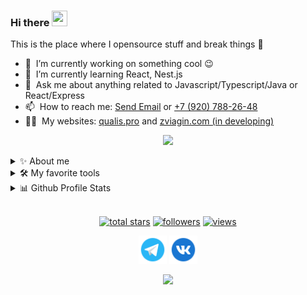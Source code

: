 ### Hi there <a href="#"><img src="https://media.giphy.com/media/hvRJCLFzcasrR4ia7z/giphy.gif" width="25px" height="25px"></a>
This is the place where I opensource stuff and break things :rofl:

- 🔭 &nbsp;I’m currently working on something cool :wink:
- 🌱 &nbsp;I’m currently learning React, Nest.js
- 💬 &nbsp;Ask me about anything related to Javascript/Typescript/Java or React/Express
- 📫 &nbsp;How to reach me: <a href = "mailto: danila@zviagin.com">Send Email</a> or <a href="tel:79207882648">+7 (920) 788-26-48</a>
- 👨‍💻 &nbsp;My websites: <a href="https://qualis.pro" target="_blank">qualis.pro</a> and <a href="https://zviagin.com" target="_blank">zviagin.com (in developing)</a>

<p align="center">
  <a href=""><img src="https://readme-typing-svg.herokuapp.com/?lines=Full-stack%20web%20and%20app%20developer;1%2B%20years%20of%20coding%20experience;Always%20learning%20new%20things&font=Fira%20Code&center=true&width=440&height=45&color=f75c7e&vCenter=true&size=22"></a>
</p>

<!-- About me -->
<details>
<summary>✨ About me</summary>
<br/>
<p>
I am a Full Stack Developer with 1+ years of experience in developing enterprise applications and interesting things.
</p>
<p>
Initially I started to study mobile development (android), but I didn't really like this field. After that I went into frontend development. For one and a half years I was learning how to create beautiful and architecturally correct interface, after that I started backend development. Now I continue to learn how to create server side web applications. I also work with databases and create the correct environment for the applications.
</p>
 <br/>

<a href="https://zviagin.com"><img src="https://raw.githubusercontent.com/dzvyagin/dzvyagin/master/assets/card.png" width="100%"></a>
<br/>
</details>

<!-- My skills and tools -->
<details> 
<summary>🛠️ My favorite tools</summary>

### 👨‍💻 Programming and markup languages

![Bash](https://img.shields.io/badge/Bash-121011.svg?style=for-the-badge&logo=gnu-bash&logoColor=white)
![C++](https://img.shields.io/badge/c++-%2300599C.svg?style=for-the-badge&logo=c%2B%2B&logoColor=white)
![Java](https://img.shields.io/badge/java-%23ED8B00.svg?style=for-the-badge&logo=java&logoColor=white)
![JavaScript](https://img.shields.io/badge/javascript-%23323330.svg?style=for-the-badge&logo=javascript&logoColor=%23F7DF1E)
![TypeScript](https://img.shields.io/badge/typescript-%23007ACC.svg?style=for-the-badge&logo=typescript&logoColor=white)
![PHP](https://img.shields.io/badge/php-%23777BB4.svg?style=for-the-badge&logo=php&logoColor=white)
![Python](https://img.shields.io/badge/python-3670A0?style=for-the-badge&logo=python&logoColor=ffdd54)


### 🧰 Frameworks and libraries
  
![React](https://img.shields.io/badge/React-20232a.svg?style=for-the-badge&logo=react&logoColor=%2361DAFB)
![Express.js](https://img.shields.io/badge/Express.js-404d59.svg?style=for-the-badge&logo=express&logoColor=white)
![NestJS](https://img.shields.io/badge/nestjs-%23E0234E.svg?style=for-the-badge&logo=nestjs&logoColor=white)
![Spring](https://img.shields.io/badge/spring-%236DB33F.svg?style=for-the-badge&logo=spring&logoColor=white)
![RxJS](https://img.shields.io/badge/rxjs-%23B7178C.svg?style=for-the-badge&logo=reactivex&logoColor=white)
![Swagger](https://img.shields.io/badge/-Swagger-%23Clojure?style=for-the-badge&logo=swagger&logoColor=white)
  
### 🗄️ Databases and event streaming platforms

<!--     <a href="#"><img alt="Oracle" src ="https://img.shields.io/badge/Oracle-F00000.svg?logo=oracle&logoColor=white"></a> -->

![PostgreSQL](https://img.shields.io/badge/PostgreSQL-316192.svg?style=for-the-badge&logo=postgresql&logoColor=white)
![Apache Kafka](https://img.shields.io/badge/Apache%20Kafka-000?style=for-the-badge&logo=apachekafka)
![RabbitMQ](https://img.shields.io/badge/Rabbitmq-FF6600?style=for-the-badge&logo=rabbitmq&logoColor=white)
![ApacheCassandra](https://img.shields.io/badge/cassandra-%231287B1.svg?style=for-the-badge&logo=apache-cassandra&logoColor=white)
![Redis](https://img.shields.io/badge/redis-%23DD0031.svg?style=for-the-badge&logo=redis&logoColor=white)


### 💻 Software and tools
  
![Visual Studio Code](https://img.shields.io/badge/Visual%20Studio%20Code-0078d7.svg?style=for-the-badge&logo=visual-studio-code&logoColor=white)
![IntelliJ IDEA](https://img.shields.io/badge/IntelliJIDEA-000000.svg?style=for-the-badge&logo=intellij-idea&logoColor=white)

![AWS](https://img.shields.io/badge/AWS-%23FF9900.svg?style=for-the-badge&logo=amazon-aws&logoColor=white)
![Docker](https://img.shields.io/badge/docker-%230db7ed.svg?style=for-the-badge&logo=docker&logoColor=white)
![Kubernetes](https://img.shields.io/badge/-Kubernetes-2671E5?style=for-the-badge&logo=kubernetes&logoColor=white)
![Linux](https://img.shields.io/badge/Linux-FCC624?style=for-the-badge&logo=linux&logoColor=black)
![Git](https://img.shields.io/badge/Git-F05033.svg?style=for-the-badge&logo=git&logoColor=white)
![NPM](https://img.shields.io/badge/-NPM-000?style=for-the-badge&logo=npm)
![Yarn](https://img.shields.io/badge/yarn-%232C8EBB.svg?style=for-the-badge&logo=yarn&logoColor=white)
![Gulp](https://img.shields.io/badge/GULP-%23CF4647.svg?style=for-the-badge&logo=gulp&logoColor=white)
![Webpack](https://img.shields.io/badge/webpack-%238DD6F9.svg?style=for-the-badge&logo=webpack&logoColor=black)
![GitHub Actions](https://img.shields.io/badge/GitHub%20Actions-2671E5.svg?style=for-the-badge&logo=github%20actions&logoColor=white)
![Wordpress](https://img.shields.io/badge/Wordpress-21759B?style=for-the-badge&logo=wordpress&logoColor=white)
![GraphQL](https://img.shields.io/badge/-GraphQL-E10098?style=for-the-badge&logo=graphql&logoColor=white)
![Nginx](https://img.shields.io/badge/nginx-%23009639.svg?style=for-the-badge&logo=nginx&logoColor=white)
![Jenkins](https://img.shields.io/badge/jenkins-%232C5263.svg?style=for-the-badge&logo=jenkins&logoColor=white)
![Apache Airflow](https://img.shields.io/badge/Apache%20Airflow-017CEE?style=for-the-badge&logo=Apache%20Airflow&logoColor=white)
</details>

<details>
<summary>📊 Github Profile Stats</summary>

<br/>
<p align="center">
    <a href="#"><img alt="Danila's Top Languages" src="https://github-readme-stats.vercel.app/api/top-langs/?username=dzvyagin&langs_count=8&layout=compact&theme=react&hide_border=true&bg_color=1F222E&title_color=F85D7F&icon_color=F8D866&hide=Jupyter%20Notebook" height="192px"/></a>
    <a href="https://github.com/dzvyagin/github-readme-stats"><img alt="Danila's Github Stats" src="https://denvercoder1-github-readme-stats.vercel.app/api/?username=dzvyagin&show_icons=true&count_private=true&theme=react&hide_border=true&bg_color=1F222E&title_color=F85D7F&icon_color=F8D866" height="192px"/></a>
    <a href="#">
    <img title="🔥 Get streak stats for your profile at git.io/streak-stats" alt="dzvyagin's streak" src="https://github-readme-streak-stats.herokuapp.com/?user=dzvyagin&theme=monokai-metallian&hide_border=true"/>
    </a>
    <a href="#"><img alt="Danila's Activity Graph" src="https://denvercoder1-activity-graph.herokuapp.com/graph/?username=dzvyagin&bg_color=1F222E&color=F8D866&line=F85D7F&point=FFFFFF&hide_border=true" /></a>
</p>
    <br/>
    <b>Note:</b> Top languages is only a metric of the languages my public code consists of and doesn't reflect experience or skill level.
</details>

<br/>

<p align="center">
  <a href="https://github.com/dzvyagin?tab=repositories&sort=stargazers">
    <img alt="total stars" title="Total stars on GitHub" src="https://custom-icon-badges.herokuapp.com/badge/dynamic/json?logo=star&color=55960c&labelColor=488207&label=Stars&style=for-the-badge&query=%24.stars&url=https://api.github-star-counter.workers.dev/user/dzvyagin"/></a>
  <a href="https://github.com/dzvyagin?tab=followers">
    <img alt="followers" title="Follow me on Github" src="https://custom-icon-badges.herokuapp.com/github/followers/dzvyagin?color=236ad3&labelColor=1155ba&style=for-the-badge&logo=person-add&label=Follow&logoColor=white"/></a>
  <a href="#">
    <img alt="views" title="Profile views" src="https://komarev.com/ghpvc/?username=dzvyagin&style=for-the-badge"/></a>
</p>

<!-- <p align="left">
  <a href="https://github.com/dzvyagin/My-Contributions/blob/main/README.md"><img alt="All Repositories" title="All Repositories" src="https://custom-icon-badges.herokuapp.com/badge/-All%20Forks-2962FF?style=for-the-badge&logoColor=white&logo=fork"/></a>
</p> -->

<!-- Social icons section -->
<p align="center">
  <a href="https://t.me/Dantos6"><img width="45px" alt="Telegram" title="Telegram" src="https://raw.githubusercontent.com/dzvyagin/dzvyagin/master/icons/telegram.svg"/></a>
  <a href="https://vk.com/zvyagin_danila"><img width="45px" alt="VK" title="VK" src="https://raw.githubusercontent.com/dzvyagin/dzvyagin/master/icons/vk.svg"/></a>
</p>

<p align="center">
  <img src="https://capsule-render.vercel.app/api?type=waving&color=gradient&height=60&section=footer"/>
</p>
